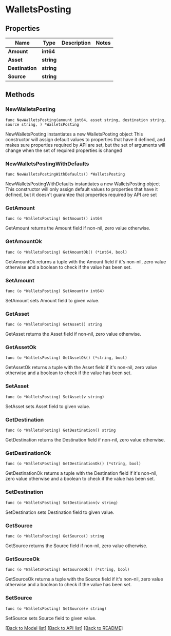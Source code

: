 # WalletsPosting

## Properties

Name | Type | Description | Notes
------------ | ------------- | ------------- | -------------
**Amount** | **int64** |  | 
**Asset** | **string** |  | 
**Destination** | **string** |  | 
**Source** | **string** |  | 

## Methods

### NewWalletsPosting

`func NewWalletsPosting(amount int64, asset string, destination string, source string, ) *WalletsPosting`

NewWalletsPosting instantiates a new WalletsPosting object
This constructor will assign default values to properties that have it defined,
and makes sure properties required by API are set, but the set of arguments
will change when the set of required properties is changed

### NewWalletsPostingWithDefaults

`func NewWalletsPostingWithDefaults() *WalletsPosting`

NewWalletsPostingWithDefaults instantiates a new WalletsPosting object
This constructor will only assign default values to properties that have it defined,
but it doesn't guarantee that properties required by API are set

### GetAmount

`func (o *WalletsPosting) GetAmount() int64`

GetAmount returns the Amount field if non-nil, zero value otherwise.

### GetAmountOk

`func (o *WalletsPosting) GetAmountOk() (*int64, bool)`

GetAmountOk returns a tuple with the Amount field if it's non-nil, zero value otherwise
and a boolean to check if the value has been set.

### SetAmount

`func (o *WalletsPosting) SetAmount(v int64)`

SetAmount sets Amount field to given value.


### GetAsset

`func (o *WalletsPosting) GetAsset() string`

GetAsset returns the Asset field if non-nil, zero value otherwise.

### GetAssetOk

`func (o *WalletsPosting) GetAssetOk() (*string, bool)`

GetAssetOk returns a tuple with the Asset field if it's non-nil, zero value otherwise
and a boolean to check if the value has been set.

### SetAsset

`func (o *WalletsPosting) SetAsset(v string)`

SetAsset sets Asset field to given value.


### GetDestination

`func (o *WalletsPosting) GetDestination() string`

GetDestination returns the Destination field if non-nil, zero value otherwise.

### GetDestinationOk

`func (o *WalletsPosting) GetDestinationOk() (*string, bool)`

GetDestinationOk returns a tuple with the Destination field if it's non-nil, zero value otherwise
and a boolean to check if the value has been set.

### SetDestination

`func (o *WalletsPosting) SetDestination(v string)`

SetDestination sets Destination field to given value.


### GetSource

`func (o *WalletsPosting) GetSource() string`

GetSource returns the Source field if non-nil, zero value otherwise.

### GetSourceOk

`func (o *WalletsPosting) GetSourceOk() (*string, bool)`

GetSourceOk returns a tuple with the Source field if it's non-nil, zero value otherwise
and a boolean to check if the value has been set.

### SetSource

`func (o *WalletsPosting) SetSource(v string)`

SetSource sets Source field to given value.



[[Back to Model list]](../README.md#documentation-for-models) [[Back to API list]](../README.md#documentation-for-api-endpoints) [[Back to README]](../README.md)


